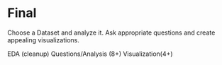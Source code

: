 # Final

Choose a Dataset and analyze it.
Ask appropriate questions and create appealing visualizations.

EDA (cleanup)
Questions/Analysis (8+)
Visualization(4+)
